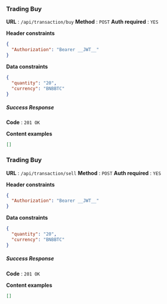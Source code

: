 ### Trading Buy

**URL** : `/api/transaction/buy`
**Method** : `POST`
**Auth required** : `YES`

**Header constraints**

```json
{
  "Authorization": "Bearer __JWT__"
}
```

**Data constraints**

```json
{
  "quantity": "20",
  "currency": "BNBBTC"
}
```

##### Success Response

**Code** : `201 OK`

**Content examples**

```json
[]
```

### Trading Buy

**URL** : `/api/transaction/sell`
**Method** : `POST`
**Auth required** : `YES`

**Header constraints**

```json
{
  "Authorization": "Bearer __JWT__"
}
```

**Data constraints**

```json
{
  "quantity": "20",
  "currency": "BNBBTC"
}
```

##### Success Response

**Code** : `201 OK`

**Content examples**

```json
[]
```
